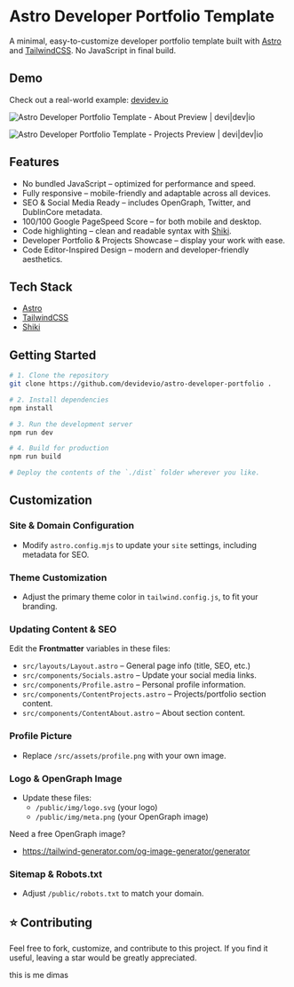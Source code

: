 # Astro Developer Portfolio Template
A minimal, easy-to-customize developer portfolio template built with [Astro](https://astro.build/) and [TailwindCSS](https://tailwindcss.com/). No JavaScript in final build.

## Demo
Check out a real-world example: [devidev.io](https://devidev.io)

![Astro Developer Portfolio Template - About Preview | devi|dev|io](assets/preview-about.png)

![Astro Developer Portfolio Template - Projects Preview | devi|dev|io](assets/preview-projects.png)

## Features
- No bundled JavaScript – optimized for performance and speed.
- Fully responsive – mobile-friendly and adaptable across all devices.
- SEO & Social Media Ready – includes OpenGraph, Twitter, and DublinCore metadata.
- 100/100 Google PageSpeed Score – for both mobile and desktop.
- Code highlighting – clean and readable syntax with [Shiki](https://github.com/shikijs/shiki).
- Developer Portfolio & Projects Showcase – display your work with ease.
- Code Editor-Inspired Design – modern and developer-friendly aesthetics.

## Tech Stack
- [Astro](https://astro.build/)
- [TailwindCSS](https://tailwindcss.com/)
- [Shiki](https://github.com/shikijs/shiki)

## Getting Started

```sh
# 1. Clone the repository
git clone https://github.com/devidevio/astro-developer-portfolio .

# 2. Install dependencies
npm install

# 3. Run the development server
npm run dev

# 4. Build for production
npm run build

# Deploy the contents of the `./dist` folder wherever you like.
```

## Customization
### Site & Domain Configuration
- Modify `astro.config.mjs` to update your `site` settings, including metadata for SEO.

### Theme Customization
- Adjust the primary theme color in `tailwind.config.js`, to fit your branding.

### Updating Content & SEO
Edit the **Frontmatter** variables in these files:
- `src/layouts/Layout.astro` – General page info (title, SEO, etc.)
- `src/components/Socials.astro` – Update your social media links.
- `src/components/Profile.astro` – Personal profile information.
- `src/components/ContentProjects.astro` – Projects/portfolio section content.
- `src/components/ContentAbout.astro` – About section content.

### Profile Picture
- Replace `/src/assets/profile.png` with your own image.

### Logo & OpenGraph Image
- Update these files:
  - `/public/img/logo.svg` (your logo)
  - `/public/img/meta.png` (your OpenGraph image)

Need a free OpenGraph image?
- https://tailwind-generator.com/og-image-generator/generator

### Sitemap & Robots.txt
- Adjust `/public/robots.txt` to match your domain.

## ⭐ Contributing
Feel free to fork, customize, and contribute to this project. If you find it useful, leaving a star would be greatly appreciated.

this is me dimas
